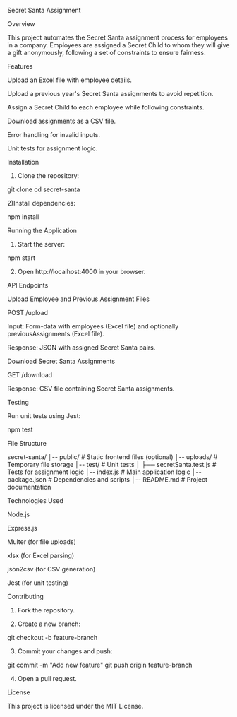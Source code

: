 Secret Santa Assignment

Overview

This project automates the Secret Santa assignment process for employees in a company. Employees are assigned a Secret Child to whom they will give a gift anonymously, following a set of constraints to ensure fairness.

Features

Upload an Excel file with employee details.

Upload a previous year's Secret Santa assignments to avoid repetition.

Assign a Secret Child to each employee while following constraints.

Download assignments as a CSV file.

Error handling for invalid inputs.

Unit tests for assignment logic.

Installation

1) Clone the repository:

git clone <repository-url>
cd secret-santa

2)Install dependencies:

npm install

Running the Application

1) Start the server:

npm start

2) Open http://localhost:4000 in your browser.

API Endpoints

Upload Employee and Previous Assignment Files

POST /upload

Input: Form-data with employees (Excel file) and optionally previousAssignments (Excel file).

Response: JSON with assigned Secret Santa pairs.

Download Secret Santa Assignments

GET /download

Response: CSV file containing Secret Santa assignments.

Testing

Run unit tests using Jest:

npm test

File Structure

secret-santa/
│-- public/                # Static frontend files (optional)
│-- uploads/               # Temporary file storage
│-- test/                  # Unit tests
│   ├── secretSanta.test.js # Tests for assignment logic
│-- index.js               # Main application logic
│-- package.json           # Dependencies and scripts
│-- README.md              # Project documentation

Technologies Used

Node.js

Express.js

Multer (for file uploads)

xlsx (for Excel parsing)

json2csv (for CSV generation)

Jest (for unit testing)

Contributing

1) Fork the repository.

2) Create a new branch:

git checkout -b feature-branch

3) Commit your changes and push:

git commit -m "Add new feature"
git push origin feature-branch

4) Open a pull request.

License

This project is licensed under the MIT License.


